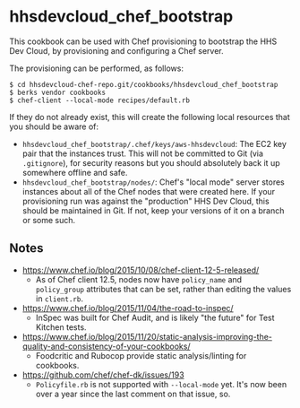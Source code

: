 # hhsdevcloud_chef_bootstrap

This cookbook can be used with Chef provisioning to bootstrap the HHS Dev Cloud, by provisioning and configuring a Chef server.

The provisioning can be performed, as follows:

    $ cd hhsdevcloud-chef-repo.git/cookbooks/hhsdevcloud_chef_bootstrap
    $ berks vendor cookbooks
    $ chef-client --local-mode recipes/default.rb

If they do not already exist, this will create the following local resources that you should be aware of:

* `hhsdevcloud_chef_bootstrap/.chef/keys/aws-hhsdevcloud`: The EC2 key pair that the instances trust. This will not be committed to Git (via `.gitignore`), for security reasons but you should absolutely back it up somewhere offline and safe.
* `hhsdevcloud_chef_bootstrap/nodes/`: Chef's "local mode" server stores instances about all of the Chef nodes that were created here. If your provisioning run was against the "production" HHS Dev Cloud, this should be maintained in Git. If not, keep your versions of it on a branch or some such.

## Notes

* <https://www.chef.io/blog/2015/10/08/chef-client-12-5-released/>
    * As of Chef client 12.5, nodes now have `policy_name` and `policy_group` attributes that can be set, rather than editing the values in `client.rb`.
* <https://www.chef.io/blog/2015/11/04/the-road-to-inspec/>
    * InSpec was built for Chef Audit, and is likely "the future" for Test Kitchen tests.
* <https://www.chef.io/blog/2015/11/20/static-analysis-improving-the-quality-and-consistency-of-your-cookbooks/>
    * Foodcritic and Rubocop provide static analysis/linting for cookbooks.
* <https://github.com/chef/chef-dk/issues/193>
    * `Policyfile.rb` is not supported with `--local-mode` yet. It's now been over a year since the last comment on that issue, so.

